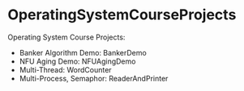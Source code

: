 # OperatingSystemCourseProjects
Operating System Course Projects:
- Banker Algorithm Demo: BankerDemo
- NFU Aging Demo: NFUAgingDemo
- Multi-Thread: WordCounter
- Multi-Process, Semaphor: ReaderAndPrinter 
 
